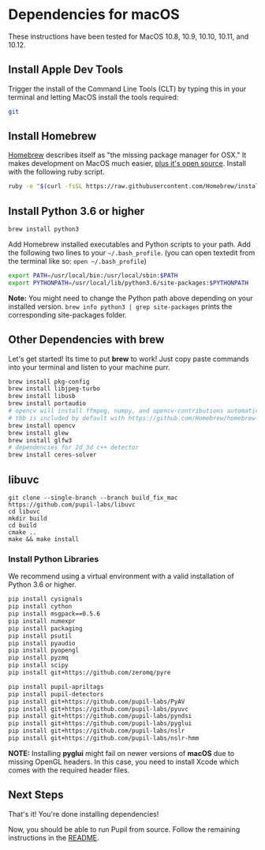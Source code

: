 # Dependencies for macOS

These instructions have been tested for MacOS 10.8, 10.9, 10.10, 10.11, and 10.12.

## Install Apple Dev Tools

Trigger the install of the Command Line Tools (CLT) by typing this in your terminal and letting MacOS install the tools required:

```sh
git
```

## Install Homebrew
[Homebrew](http://brew.sh/) describes itself as "the missing package manager for OSX."  It makes development on MacOS much easier, [plus it's open source](https://github.com/Homebrew/homebrew).  Install with the following ruby script.

```sh
ruby -e "$(curl -fsSL https://raw.githubusercontent.com/Homebrew/install/master/install)"
```

## Install Python 3.6 or higher

```sh
brew install python3
```

Add Homebrew installed executables and Python scripts to your path. Add the following two lines to your `~/.bash_profile`. (you can open textedit from the terminal like so: `open ~/.bash_profile`)

```sh
export PATH=/usr/local/bin:/usr/local/sbin:$PATH
export PYTHONPATH=/usr/local/lib/python3.6/site-packages:$PYTHONPATH
```

**Note:** You might need to change the Python path above depending on your installed version. `brew info python3 | grep site-packages` prints the corresponding site-packages folder.


## Other Dependencies with brew

Let's get started! Its time to put **brew** to work! Just copy paste commands into your terminal and listen to your machine purr.

```sh
brew install pkg-config
brew install libjpeg-turbo
brew install libusb
brew install portaudio
# opencv will install ffmpeg, numpy, and opencv-contributions automatically
# tbb is included by default with https://github.com/Homebrew/homebrew-core/pull/20101
brew install opencv
brew install glew
brew install glfw3
# dependencies for 2d_3d c++ detector
brew install ceres-solver
```

## libuvc
```
git clone --single-branch --branch build_fix_mac https://github.com/pupil-labs/libuvc
cd libuvc
mkdir build
cd build
cmake ..
make && make install
```

### Install Python Libraries

We recommend using a virtual environment with a valid installation of Python 3.6 or higher.

```sh
pip install cysignals
pip install cython
pip install msgpack==0.5.6
pip install numexpr
pip install packaging
pip install psutil
pip install pyaudio
pip install pyopengl
pip install pyzmq
pip install scipy
pip install git+https://github.com/zeromq/pyre

pip install pupil-apriltags
pip install pupil-detectors
pip install git+https://github.com/pupil-labs/PyAV
pip install git+https://github.com/pupil-labs/pyuvc
pip install git+https://github.com/pupil-labs/pyndsi
pip install git+https://github.com/pupil-labs/pyglui
pip install git+https://github.com/pupil-labs/nslr
pip install git+https://github.com/pupil-labs/nslr-hmm
```

**NOTE:** Installing **pyglui** might fail on newer versions of **macOS** due to missing OpenGL headers. In this case, you need to install Xcode which comes with the required header files.

## Next Steps

That's it! You're done installing dependencies!

Now, you should be able to run Pupil from source. Follow the remaining instructions in the [README](../README.md).
